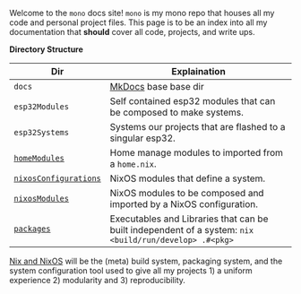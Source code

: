 Welcome to the `mono` docs site! `mono` is my mono repo that houses all my 
code and personal project files. This
page is to be an index into all my documentation that **should** cover all
code, projects, and write ups.
  
**Directory Structure**
  
| Dir | Explaination |
| --- | ------------ |
| `docs`                | [MkDocs](https://www.mkdocs.org/) base base dir |
| `esp32Modules`        | Self contained esp32 modules that can be composed to make systems. |
| `esp32Systems`        | Systems our projects that are flashed to a singular esp32. |
| [`homeModules`](#3-nixos-and-home-manager-modules)         | Home manage modules to imported from a `home.nix`. |
| [`nixosConfigurations`](#2-nixos-configurations) | NixOS modules that define a system. |
| [`nixosModules`](#3-nixos-and-home-manager-modules)        | NixOS modules to be composed and imported by a NixOS configuration. |
| [`packages`](#4-packages)            | Executables and Libraries that can be built independent of a system: `nix <build/run/develop> .#<pkg>` |
  
[Nix and NixOS](https://nixos.org/) will be the (meta) build system, packaging system, and the
system configuration tool used to give all my projects 1) a uniform experience 2) modularity
and 3) reproducibility.
